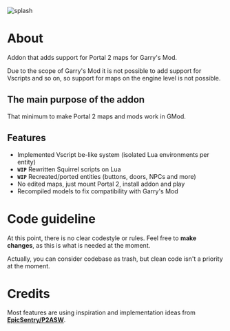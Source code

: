 ![splash](https://github.com/user-attachments/assets/d80028f1-b359-47b4-a7bf-17910a9c8656)

# About

Addon that adds support for Portal 2 maps for Garry's Mod. 

Due to the scope of Garry's Mod it is not possible to add support for Vscripts and so on, so support for maps on the engine level is not possible.

## The main purpose of the addon
That minimum to make Portal 2 maps and mods work in GMod.

## Features

* Implemented Vscript be-like system (isolated Lua environments per entity)
* **`WIP`** Rewritten Squirrel scripts on Lua
* **`WIP`** Recreated/ported entities (buttons, doors, NPCs and more)
* No edited maps, just mount Portal 2, install addon and play
* Recompiled models to fix compatibility with Garry's Mod

# Code guideline
At this point, there is no clear codestyle or rules. Feel free to **make changes**, as this is what is needed at the moment. 

Actually, you can consider codebase as trash, but clean code isn't a priority at the moment.

# Credits
Most features are using inspiration and implementation ideas from  **[EpicSentry/P2ASW](https://github.com/EpicSentry/P2ASW)**.
